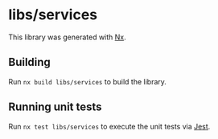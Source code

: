 # libs/services

This library was generated with [Nx](https://nx.dev).

## Building

Run `nx build libs/services` to build the library.

## Running unit tests

Run `nx test libs/services` to execute the unit tests via [Jest](https://jestjs.io).
